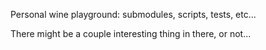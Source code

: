 
Personal wine playground: submodules, scripts, tests, etc...

There might be a couple interesting thing in there, or not...
